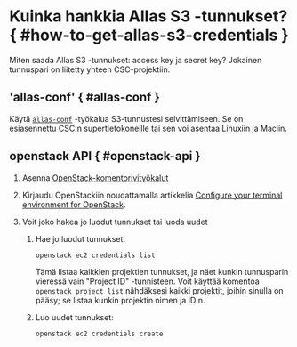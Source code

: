 # Kuinka hankkia Allas S3 -tunnukset? { #how-to-get-allas-s3-credentials }

Miten saada Allas S3 -tunnukset: access key ja secret key? Jokainen tunnuspari on liitetty yhteen CSC-projektiin.

## 'allas-conf' { #allas-conf }

Käytä [`allas-conf`](../../data/Allas/using_allas/allas-conf.md#s3-connection-details) -työkalua S3-tunnustesi selvittämiseen.
Se on esiasennettu CSC:n supertietokoneille tai sen voi asentaa Linuxiin ja Maciin.

## openstack API { #openstack-api }

1. Asenna [OpenStack-komentorivityökalut](../../cloud/pouta/install-client.md)

1. Kirjaudu OpenStackiin noudattamalla artikkelia [Configure your terminal environment for OpenStack](../../cloud/pouta/install-client.md#configure-your-terminal-environment-for-openstack).

1. Voit joko hakea jo luodut tunnukset tai luoda uudet

    1. Hae jo luodut tunnukset:

        ```sh
        openstack ec2 credentials list
        ```

        Tämä listaa kaikkien projektien tunnukset, ja näet kunkin tunnusparin vieressä vain "Project ID" -tunnisteen. Voit käyttää komentoa `openstack project list` nähdäksesi kaikki projektit, joihin sinulla on pääsy; se listaa kunkin projektin nimen ja ID:n.

    1. Luo uudet tunnukset:

        ```sh
        openstack ec2 credentials create
        ```